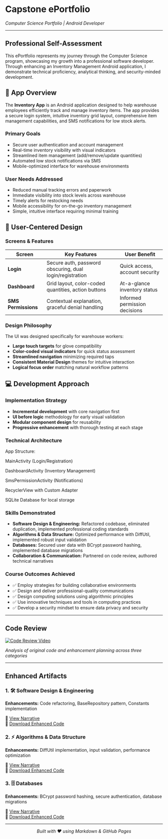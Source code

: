 # Capstone ePortfolio
*Computer Science Portfolio | Android Developer*

---

## Professional Self-Assessment

This ePortfolio represents my journey through the Computer Science program, showcasing my growth into a professional software developer. Through enhancing an Inventory Management Android application, I demonstrate technical proficiency, analytical thinking, and security-minded development.

## 📱 App Overview

The **Inventory App** is an Android application designed to help warehouse employees efficiently track and manage inventory items. The app provides a secure login system, intuitive inventory grid layout, comprehensive item management capabilities, and SMS notifications for low stock alerts.

### Primary Goals
- Secure user authentication and account management
- Real-time inventory visibility with visual indicators
- Streamlined item management (add/remove/update quantities)
- Automated low stock notifications via SMS
- Mobile-optimized interface for warehouse environments

### User Needs Addressed
- Reduced manual tracking errors and paperwork
- Immediate visibility into stock levels across warehouse
- Timely alerts for restocking needs
- Mobile accessibility for on-the-go inventory management
- Simple, intuitive interface requiring minimal training

## 🎨 User-Centered Design

### Screens & Features

| Screen | Key Features | User Benefit |
|--------|-------------|-------------|
| **Login** | Secure auth, password obscuring, dual login/registration | Quick access, account security |
| **Dashboard** | Grid layout, color-coded quantities, action buttons | At-a-glance inventory status |
| **SMS Permissions** | Contextual explanation, graceful denial handling | Informed permission decisions |

### Design Philosophy

The UI was designed specifically for warehouse workers:
- **Large touch targets** for glove compatibility
- **Color-coded visual indicators** for quick status assessment
- **Streamlined navigation** minimizing required taps
- **Consistent Material Design** themes for intuitive interaction
- **Logical focus order** matching natural workflow patterns

## 💻 Development Approach

### Implementation Strategy
- **Incremental development** with core navigation first
- **UI before logic** methodology for early visual validation
- **Modular component design** for reusability
- **Progressive enhancement** with thorough testing at each stage

### Technical Architecture
App Structure:

MainActivity (Login/Registration)

DashboardActivity (Inventory Management)

SmsPermissionActivity (Notifications)

RecyclerView with Custom Adapter

SQLite Database for local storage


### Skills Demonstrated

- **Software Design & Engineering:** Refactored codebase, eliminated duplication, implemented professional coding standards
- **Algorithms & Data Structure:** Optimized performance with DiffUtil, implemented robust input validation  
- **Databases:** Secured user data with BCrypt password hashing, implemented database migrations
- **Collaboration & Communication:** Partnered on code review, authored technical narratives

### Course Outcomes Achieved

- ✅ Employ strategies for building collaborative environments
- ✅ Design and deliver professional-quality communications
- ✅ Design computing solutions using algorithmic principles
- ✅ Use innovative techniques and tools in computing practices
- ✅ Develop a security mindset to ensure data privacy and security

---

## Code Review

[![Code Review Video](https://img.shields.io/badge/Watch_Code_Review-Video-red?style=for-the-badge&logo=youtube)](https://youtu.be/ktiL2u_ch24)

*Analysis of original code and enhancement planning across three categories*

---

## Enhanced Artifacts

### 1. 🛠️ Software Design & Engineering

**Enhancements:** Code refactoring, BaseRepository pattern, Constants implementation  

📄 [View Narrative](https://github.com/MZornes2025/mobile-architect-and-programming/blob/main/Software%20Design%20%26%20Engineering%20Enhancement.docx)  
💾 [Download Enhanced Code](https://github.com/MZornes2025/mobile-architect-and-programming/blob/main/InventoryApp1%20Software%20Design%20%26%20Engineering%20Enhancement.rar)

### 2. ⚡ Algorithms & Data Structure  

**Enhancements:** DiffUtil implementation, input validation, performance optimization

📄 [View Narrative](https://github.com/MZornes2025/mobile-architect-and-programming/blob/main/Algorithms%20%26%20Data%20Structure%20Enhancement.docx)  
💾 [Download Enhanced Code](https://github.com/MZornes2025/mobile-architect-and-programming/blob/main/Algorithms%20%26%20Data%20Structure%20Enhancement.zip)

### 3. 🗄️ Databases

**Enhancements:** BCrypt password hashing, secure authentication, database migrations

📄 [View Narrative](https://github.com/MZornes2025/mobile-architect-and-programming/blob/main/Database%20Enhancement%20Narrative.docx)  
💾 [Download Enhanced Code](https://github.com/MZornes2025/mobile-architect-and-programming/blob/main/Database%20Enhancement.zip)

---



<div align="center">

*Built with ❤️ using Markdown & GitHub Pages*

</div>
